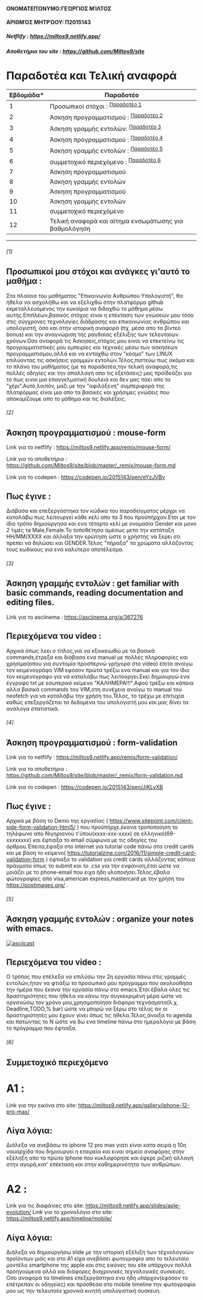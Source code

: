 #### ΟΝΟΜΑΤΕΠΏΝΥΜΟ:ΓΕΏΡΓΙΟΣ ΜΊΛΤΟΣ
#### ΑΡΙΘΜΌΣ ΜΗΤΡΏΟΥ: Π2015143
##### Netflify : https://miltos9.netlify.app/
##### Aποθετήριο του site : https://github.com/Miltos9/site
# Παραδοτέα και Τελική αναφορά
 
| Εβδομάδα* | Παραδοτέο |
| --- | --- |
| 1 |Προσωπικοί στόχοι : <sup><a href="#1">Παραδοτέο 1 </a></sup> |
| 2 | Άσκηση προγραμματισμού : <sup><a href="#2">Παραδοτέο 2 </a></sup> |
| 3 | Άσκηση γραμμής εντολών: <sup><a href="#3">Παραδοτέο 3 </a></sup> |
| 4 | Άσκηση προγραμματισμού : <sup><a href="#4">Παραδοτέο 4 </a></sup> |
| 5 | Άσκηση γραμμής εντολών : <sup><a href="#5">Παραδοτέο 5 </a></sup> |
| 6 | συμμετοχικό περιεχόμενο : <sup><a href="#6">Παραδοτέο 6 </a></sup>|
| 7 | Άσκηση προγραμματισμού |
| 8 | Άσκηση γραμμής εντολών |
| 9 | Άσκηση προγραμματισμού |
| 10 | Άσκηση γραμμής εντολών |
| 11 |συμμετοχικό περιεχόμενο |
| 12 | Τελική αναφορά και αίτημα ενσωμάτωσης για βαθμολόγηση |


***

###### [1] 
## Προσωπικοί μου στόχοι και ανάγκες γι'αυτό το μαθήμα : 
Στα πλαίσια του μαθήματος "Eπικοινωνία Aνθρώπου Yπολογιστή", θα ήθελα να ασχολήθω και να εξελιχθώ στην πλατφόρμα github εκμεταλλευόμενος την ευκαίρια να διδαχθώ το μάθημα μέσω αυτής.Επιπλέων,βασικός στόχος είναι η επέκταση των γνώσεών μου τόσο στις σύγχρονες τεχνολογίες διάδρασης και επικοινωνίας ανθρώπου και υπολογιστή, όσο και στην ιστορική αναφορά (πχ. μέσα απο τα βίντεο bonus) και την αναγνώριση της ραγδαίας εξέλιξης των τελευταίων χρόνων.Οσο αναφορά τις Άσκησεις,στόχος μου ειναι να επεκτείνω τις προγραμματιστικές μου εμπειρίες και τεχνικές μέσω των ασκήσεων προγραμματισμου,αλλά και να ενταχθώ στον "κόσμο" των LINUX επιλύοντας τις ασκήσεις γραμμών εντολών.Τέλος,πιστεύω πως ακόμα και το πλάνο του μαθήματος (με τα παραδοτέα,την τελική αναφορά,τις πολλές οδηγίες και την απαλλαγή απο τις εξετάσεις) μας προϊδεάζει για το πως ειναι μια επαγγελματική δουλειά και δεν μας πάει απο το "χέρι".Αυτό,λοιπόν, μαζι με την "αφιλόξενη" συμπεριφορά της πλατφόρμας είναι μια απο τα βασικές και χρήσιμες γνώσεις που αποκομίζουμε απο το μάθημα και τις διαλέξεις.

###### [2] 
## Άσκηση προγραμματισμού : mouse-form
Link για το netflify : https://miltos9.netlify.app/remix/mouse-form/

Link για το αποθετήριο : https://github.com/Miltos9/site/blob/master/_remix/mouse-form.md

Link για το codepen : https://codepen.io/2015143/pen/eYzJVBv
## Πως έγινε :
Διάβασα και επεξεργάστηκα τον κώδικα του παραδείγματος μέρχρι να καταλάβω πως λειτουργεί κάθε κελί απο τα 3 που προϋπήρχαν.Ετσι με τον ίδιο τρόπο δημιούργησα και ενα τέταρτο κελί με ονομασία Gender και μονο 2 τιμές τa Male,Female.Το τοποθέτησα αμέσως μετα την κατάταξη HH/MM/XXXX και άλλαξα την ερώτηση ώστε ο χρήστης να ξερει οτι πρεπει να δηλώσει και GENDER.Τέλος "πήραξα" τα χρώματα αλλάζοντας τους κωδίκους για ενα καλύτερο αποτέλεσμα. 

###### [3]
## Άσκηση γραμμής εντολών : get familiar with basic commands, reading documentation and editing files.
Link για το asciinema : https://asciinema.org/a/367276
## Περιεχόμενα του video :
Αρχικά όπως λεει ο τίτλος,για να εξοικειωθώ με τα βασικά commands,έτρεξα και διάβασα ενα manual με πολλές πληροφορίες και χρήσιμα(οπου για συντομία προσπερνώ γρήγορα στο video) έπιτα ανοίγω τον κειμενογράφο VIM εφόσον πρώτα τρέξω ενα manual και για τον ίδιο τον κειμενογράφο για να καταλάβω πως λειτούργει.Εκεί δημιουργώ ενα έγγραφο txt με εσωτερικό κείμενο "ΚΑΛΗΜΕΡΑ!!!".Αφού τρέξω και κάποια αλλα βασικά commands του VIM,στη συνέχεια ανοίγω το manual του neofetch για να καταλάβω την χρήση του.Τέλος, το τρέχω με επιτυχία καθώς επεξεργάζεται τα δεδομένα του υπολογιστή μου και μας δίνει τα ανάλογα στατιστικά.

###### [4]
## Άσκηση προγραμματισμού : form-validation
Link για το netflify : https://miltos9.netlify.app/remix/form-validation/

Link για το αποθετήριο : https://github.com/Miltos9/site/blob/master/_remix/form-validation.md

Link για το codepen : https://codepen.io/2015143/pen/JjKLyXB
## Πως έγινε :
Αρχικά με βάση το Demo της εργασίας ( https://www.sitepoint.com/client-side-form-validation-html5/ ) που προϋπήρχε,έκανα τροποποίηση το τηλέφωνο απο Νιγηριανού τ΄ύπου(xxxx-xxx-xxxx) σε ελληνικό(69-xxxxxxxx) και έφτιαξα το email σύμφωνα με τις οδηγίες του άρθρου.Έπειτα,έψαξα στο internet για tutorial code πάνω στα credit cards και με βάση το κείμενο( https://tutorialzine.com/2016/11/simple-credit-card-validation-form ) έφτιαξα το validation για credit cards αλλάζοντας κάποια πράγματα όπως το submit και το .css για την ενφάνιση,έτσι ώστε να μοιάζει με το phone-email που ειχα ήδη υλοποιήσει.Τέλος,έβαλα φώτογραφίες απο visa,american express,mastercard με την χρήση του https://postimages.org/ .

###### [5]
## Άσκηση γραμμής εντολών : organize your notes with emacs.

[![asciicast](https://asciinema.org/a/370556.svg)](https://asciinema.org/a/370556)

## Περιεχόμενα του video :
Ο τρόπος που επέλεξα να επιλύσω την 2η εργασία πάνω στις γραμμές εντολών,ήταν να φτιάξω το προσωπικό μου πρόγραμμα που ακολούθησα την ημέρα που έκανα την εργασία πάνω στο emacs.Έτσι έβαλα ολες τις δραστηριότητες που ήθελα να κάνω την συγκεκριμένη μέρα ώστε να οργανώσω τον χρόνο μου,χρησιμοποίησα διάφορα τεχνάσματα(λ.χ. Deadline,TODO,% bar) ώστε να μπορώ να ξέρω στο τέλος αν οι δραστηριότητές μου έχουν γίνει όπως τις ήθελα.Τέλος,άνοιξα το agenda και πατώντας το Ν ώστε να δω ενα timeline πάνω στο ημερολόγιο με βάση το πρόγραμμα που έφτιαξα.

###### [6]
## Συμμετοχικό περιεχόμενο
# A1 :
Link για την εικόνα στο site: https://miltos9.netlify.app/gallery/iphone-12-pro-max/
## Λίγα λόγια: 
Διάλεξα να ανεβάσω το iphone 12 pro max γιατι είναι κατα σειρά η 10η ναυαρχίδα που δημιουργεί η εταιρεία και ειναι σημείο αναφόρας στην εξέληξη απο το πρώτο Iphone που κυκλοφόρησε και έφερε ριζική αλλαγή στην αγορά,κατ' επέκταση και στην καθημερινότητα των ανθρώπων.
# A2 :
Link για τις διαφάνιες στο site: https://miltos9.netlify.app/slides/aple-evolution/
Link για τo χρονολόγιο στο site: https://miltos9.netlify.app/timeline/mobile/
## Λίγα λόγια: 
Διάλεξα να δημιουργήσω slide με την ιστορική εξέλιξη των τέχνολογικών προϊόντων μιάς και στο Α1 είχα ανεβάσει φωτογραφία απο το τελευταίο μοντέλο smartphone της apple και στις εικόνες του site υπάρχουν πολλά προηγούμενα αλλά και διάφορες διαχρονικές τεχνολογικές συσκευές.
Οσο αναφορά τα timelines επεξεργάστηκα ενα ήδη υπάρχον(εφόσον το επέτρεπαν οι οδηγείες) και πρόσθεσα στο mobile timeline την φωτογραφία μου ως την τελευταία χρονικά κινητή υπολογιστική συσκευη.



